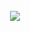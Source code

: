 <br clear="both">

<div align="center">
    <img src="https://skillicons.dev/icons?i=vue,nuxt,react,typescript,js,py,vite,tailwind&perline=4" />
</div>


###

<br clear="both">

###

